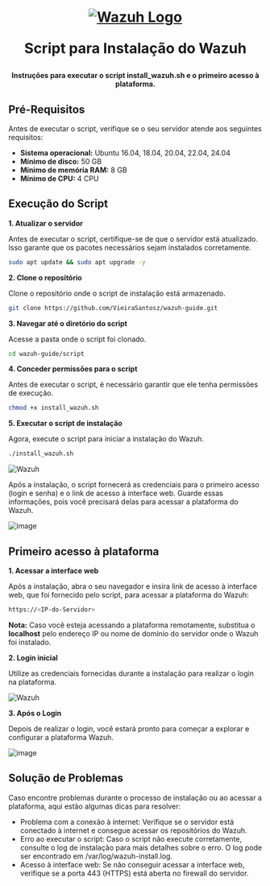 <h1 align="center">

[![Wazuh Logo](https://github.com/user-attachments/assets/119abd64-9d52-4170-b976-6037f76f6097)](https://wazuh.com)

Script para Instalação do Wazuh

</h1>

<h4 align="center">

Instruções para executar o script install_wazuh.sh e o primeiro acesso à plataforma. 

</h4>

## Pré-Requisitos

Antes de executar o script, verifique se o seu servidor atende aos seguintes requisitos:

- **Sistema operacional:** Ubuntu 16.04, 18.04, 20.04, 22.04, 24.04
- **Mínimo de disco:** 50 GB
- **Mínimo de memória RAM:** 8 GB
- **Mínimo de CPU:** 4 CPU


## Execução do Script
**1. Atualizar o servidor**

Antes de executar o script, certifique-se de que o servidor está atualizado. Isso garante que os pacotes necessários sejam instalados corretamente.
```bash
sudo apt update && sudo apt upgrade -y
```

**2. Clone o repositório**

Clone o repositório onde o script de instalação está armazenado.
```bash
git clone https://github.com/VieiraSantosz/wazuh-guide.git
```

**3. Navegar até o diretório do script**

Acesse a pasta onde o script foi clonado.
```bash
cd wazuh-guide/script
```

**4. Conceder permissões para o script**

Antes de executar o script, é necessário garantir que ele tenha permissões de execução.
```bash
chmod +x install_wazuh.sh
```

**5. Executar o script de instalação**

Agora, execute o script para iniciar a instalação do Wazuh.
```bash
./install_wazuh.sh
```

![Wazuh](https://github.com/user-attachments/assets/53ae1d47-dc4c-4c9a-ab77-0f3c4762ee8b)


Após a instalação, o script fornecerá as credenciais para o primeiro acesso (login e senha) e o link de acesso à interface web. Guarde essas informações, pois você precisará delas para acessar a plataforma do Wazuh.

![image](https://github.com/user-attachments/assets/b4e94513-db92-4bfe-ab59-49c3584f115f)



## Primeiro acesso à plataforma
**1. Acessar a interface web**

Após a instalação, abra o seu navegador e insira link de acesso à interface web, que foi fornecido pelo script, para acessar a plataforma do Wazuh:
```bash
https://<IP-do-Servidor>
```
**Nota:** Caso você esteja acessando a plataforma remotamente, substitua o **localhost** pelo endereço IP ou nome de domínio do servidor onde o Wazuh foi instalado.

**2. Login inicial**

Utilize as credenciais fornecidas durante a instalação para realizar o login na plataforma.

![Wazuh](https://github.com/user-attachments/assets/88f1c874-f404-4094-8000-e29f428a8926)

**3. Após o Login**

Depois de realizar o login, você estará pronto para começar a explorar e configurar a plataforma Wazuh.

![image](https://github.com/user-attachments/assets/83deff03-05c0-4a5b-8aea-756dbac1c52e)


## Solução de Problemas

Caso encontre problemas durante o processo de instalação ou ao acessar a plataforma, aqui estão algumas dicas para resolver:

- Problema com a conexão à internet: Verifique se o servidor está conectado à internet e consegue acessar os repositórios do Wazuh.
- Erro ao executar o script: Caso o script não execute corretamente, consulte o log de instalação para mais detalhes sobre o erro. O log pode ser encontrado em /var/log/wazuh-install.log.
- Acesso à interface web: Se não conseguir acessar a interface web, verifique se a porta 443 (HTTPS) está aberta no firewall do servidor.
